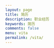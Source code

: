 ```yaml
---
layout: page
title: 简历
description: 职业经历
keywords: 简历
comments: false
menu: vita
permalink: /vita/
---
```

